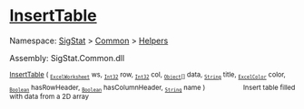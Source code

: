 # [InsertTable](./ExcelHelper-100663989.md)

Namespace: [SigStat]() > [Common](./../../README.md) > [Helpers](./../README.md)

Assembly: SigStat.Common.dll

<sub>[InsertTable](./ExcelHelper-100663989.md) ( <sub>[`ExcelWorksheet`](./ExcelHelper-100663989.md)</sub> ws, <sub>[`Int32`](https://docs.microsoft.com/en-us/dotnet/api/System.Int32)</sub> row, <sub>[`Int32`](https://docs.microsoft.com/en-us/dotnet/api/System.Int32)</sub> col, <sub>[`Object`](https://docs.microsoft.com/en-us/dotnet/api/System.Object)[]</sub> data, <sub>[`String`](https://docs.microsoft.com/en-us/dotnet/api/System.String)</sub> title, <sub>[`ExcelColor`](./../Excel/ExcelColor.md)</sub> color, <sub>[`Boolean`](https://docs.microsoft.com/en-us/dotnet/api/System.Boolean)</sub> hasRowHeader, <sub>[`Boolean`](https://docs.microsoft.com/en-us/dotnet/api/System.Boolean)</sub> hasColumnHeader, <sub>[`String`](https://docs.microsoft.com/en-us/dotnet/api/System.String)</sub> name )</sub>&nbsp; &nbsp; &nbsp; &nbsp; &nbsp; &nbsp; &nbsp; &nbsp; &nbsp;<sub>Insert table filled with data from a 2D array</sub>
